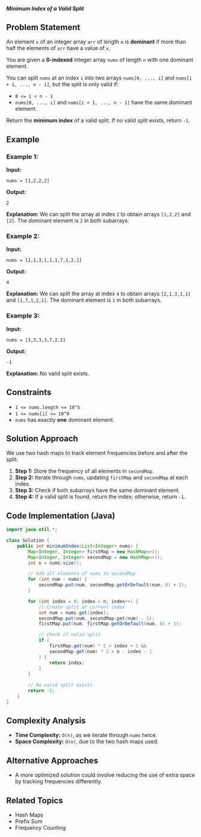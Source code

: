 ##### Minimum Index of a Valid Split

## Problem Statement
An element `x` of an integer array `arr` of length `m` is **dominant** if more than half the elements of `arr` have a value of `x`.

You are given a **0-indexed** integer array `nums` of length `n` with one dominant element.

You can split `nums` at an index `i` into two arrays `nums[0, ..., i]` and `nums[i + 1, ..., n - 1]`, but the split is only valid if:
- `0 <= i < n - 1`
- `nums[0, ..., i]` and `nums[i + 1, ..., n - 1]` have the same dominant element.

Return the **minimum index** of a valid split. If no valid split exists, return `-1`.

## Example
### Example 1:
**Input:**
```plaintext
nums = [1,2,2,2]
```
**Output:**
```plaintext
2
```
**Explanation:**
We can split the array at index `2` to obtain arrays `[1,2,2]` and `[2]`. The dominant element is `2` in both subarrays.

### Example 2:
**Input:**
```plaintext
nums = [2,1,3,1,1,1,7,1,2,1]
```
**Output:**
```plaintext
4
```
**Explanation:**
We can split the array at index `4` to obtain arrays `[2,1,3,1,1]` and `[1,7,1,2,1]`. The dominant element is `1` in both subarrays.

### Example 3:
**Input:**
```plaintext
nums = [3,3,3,3,7,2,2]
```
**Output:**
```plaintext
-1
```
**Explanation:**
No valid split exists.

## Constraints
- `1 <= nums.length <= 10^5`
- `1 <= nums[i] <= 10^9`
- `nums` has exactly **one** dominant element.

## Solution Approach
We use two hash maps to track element frequencies before and after the split.
1. **Step 1:** Store the frequency of all elements in `secondMap`.
2. **Step 2:** Iterate through `nums`, updating `firstMap` and `secondMap` at each index.
3. **Step 3:** Check if both subarrays have the same dominant element.
4. **Step 4:** If a valid split is found, return the index; otherwise, return `-1`.

## Code Implementation (Java)
```java
import java.util.*;

class Solution {
    public int minimumIndex(List<Integer> nums) {
        Map<Integer, Integer> firstMap = new HashMap<>();
        Map<Integer, Integer> secondMap = new HashMap<>();
        int n = nums.size();

        // Add all elements of nums to secondMap
        for (int num : nums) {
            secondMap.put(num, secondMap.getOrDefault(num, 0) + 1);
        }

        for (int index = 0; index < n; index++) {
            // Create split at current index
            int num = nums.get(index);
            secondMap.put(num, secondMap.get(num) - 1);
            firstMap.put(num, firstMap.getOrDefault(num, 0) + 1);

            // Check if valid split
            if (
                firstMap.get(num) * 2 > index + 1 &&
                secondMap.get(num) * 2 > n - index - 1
            ) {
                return index;
            }
        }
        
        // No valid split exists
        return -1;
    }
}
```

## Complexity Analysis
- **Time Complexity:** `O(n)`, as we iterate through `nums` twice.
- **Space Complexity:** `O(n)`, due to the two hash maps used.

## Alternative Approaches
- A more optimized solution could involve reducing the use of extra space by tracking frequencies differently.

## Related Topics
- Hash Maps
- Prefix Sum
- Frequency Counting

    
